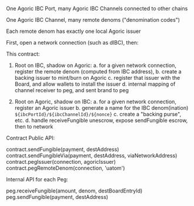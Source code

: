 One Agoric IBC Port, many Agoric IBC Channels connected to other chains

One Agoric IBC Channel, many remote denoms ("denomination codes")

Each remote denom has exactly one local Agoric issuer

First, open a network connection (such as dIBC), then:

This contract:
1. Root on IBC, shadow on Agoric:
  a. for a given network connection, register the remote denom (computed from IBC address),
  b. create a backing issuer to mint/burn on Agoric
  c. register that issuer with the Board, and allow wallets to install the issuer
  d. internal mapping of channel receiver to peg, and sent brand to peg

2. Root on Agoric, shadow on IBC:
  a. for a given network connection, register an Agoric issuer
  b. generate a name for the IBC denom(ination) `${ibcPortId}/${ibcChannelId}/${nonce}`
  c. create a "backing purse", etc.
  d. handle receiveFungible unescrow, expose sendFungible escrow, then to network
  
Contract Public API:

contract.sendFungible(payment, destAddress)
contract.sendFungibleVia(payment, destAddress, viaNetworkAddress)
contract.pegIssuer(connection, agoricIssuer)
contract.pegRemoteDenom(connection, 'uatom')

Internal API for each Peg:

peg.receiveFungible(amount, denom, destBoardEntryId)
peg.sendFungible(payment, destAddress)

